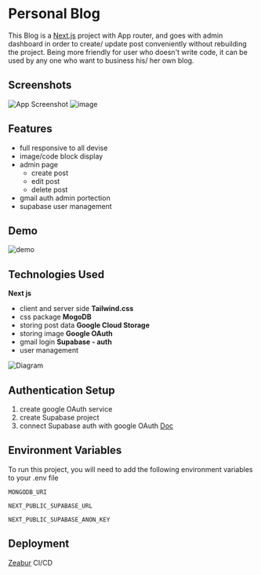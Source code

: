 # Personal Blog


This Blog is a [Next.js](https://nextjs.org/) project with App router, and goes with admin dashboard in order to create/ update post conveniently without rebuilding the project.
Being more friendly for user who doesn't write code, it can be used by any one who want to business his/ her own blog.

## Screenshots
![App Screenshot](https://github.com/ZiJson/Blog/assets/108473055/ae9b01b9-9124-46f8-9af2-feb7598cde64)
![image](https://github.com/ZiJson/Blog/assets/108473055/ab946997-f7a0-4cea-95da-55e6bf47ae46)


## Features

- full responsive to all devise
- image/code block display
- admin page
    - create post
    - edit post
    - delete post
- gmail auth admin portection
- supabase user management
## Demo
![demo](https://zijasonblog.zeabur.app/)



## Technologies Used

**Next js**
- client and server side
**Tailwind.css**
- css package
**MogoDB**
- storing post data
**Google Cloud Storage**
- storing image
**Google OAuth**
- gmail login
**Supabase - auth**
- user management

![Diagram](https://i.ibb.co/Y882dVN/diagram-export-11-19-2023-6-27-56-PM.png)


## Authentication Setup

1. create google OAuth service
2. create Supabase project
3. connect Supabase auth with google OAuth [Doc](https://supabase.com/docs/guides/auth/social-login/auth-google)
## Environment Variables

To run this project, you will need to add the following environment variables to your .env file

`MONGODB_URI`

`NEXT_PUBLIC_SUPABASE_URL`

`NEXT_PUBLIC_SUPABASE_ANON_KEY`


## Deployment

[Zeabur](https://dash.zeabur.com/) CI/CD 


